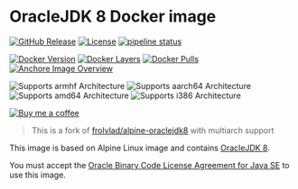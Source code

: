 # OracleJDK 8 Docker image

[![GitHub Release](https://img.shields.io/github/release/timmo001/docker-alpine-oraclejdk8.svg)](https://github.com/timmo001/docker-alpine-oraclejdk8/releases)
[![License](https://img.shields.io/github/license/timmo001/docker-alpine-oraclejdk8.svg)](LICENSE.md)
[![pipeline status](https://gitlab.com/timmo/docker-alpine-oraclejdk8/badges/master/pipeline.svg)](https://gitlab.com/timmo/docker-alpine-oraclejdk8/commits/master)

[![Docker Version][version-shield]][microbadger]
[![Docker Layers][layers-shield]][microbadger]
[![Docker Pulls][pulls-shield]][dockerhub]
[![Anchore Image Overview][anchore-shield]][anchore]

![Supports armhf Architecture][armhf-shield]
![Supports aarch64 Architecture][aarch64-shield]
![Supports amd64 Architecture][amd64-shield]
![Supports i386 Architecture][i386-shield]

[![Buy me a coffee][buymeacoffee-shield]][buymeacoffee]

> This is a fork of
> [frolvlad/alpine-oraclejdk8](https://hub.docker.com/r/frolvlad/alpine-oraclejdk8/)
> with multiarch support

This image is based on Alpine Linux image and contains
[OracleJDK 8](http://www.oracle.com/technetwork/java/javase/overview/index.html).

You must accept the
 [Oracle Binary Code License Agreement for Java SE](http://www.oracle.com/technetwork/java/javase/terms/license/index.html)
 to use this image.

[aarch64-shield]: https://img.shields.io/badge/aarch64-yes-green.svg
[amd64-shield]: https://img.shields.io/badge/amd64-yes-green.svg
[armhf-shield]: https://img.shields.io/badge/armhf-yes-green.svg
[i386-shield]: https://img.shields.io/badge/i386-yes-green.svg
[anchore-shield]: https://anchore.io/service/badges/image/023a2818b2274b9bb3a7dae5eeb75a6f523c44b2827a7d624a86a2c05f72106a
[anchore]: https://anchore.io/image/dockerhub/timmo001%2Fdocker-alpine-oraclejdk8%3Alatest
[dockerhub]: https://hub.docker.com/r/timmo001/docker-alpine-oraclejdk8
[layers-shield]: https://images.microbadger.com/badges/image/timmo001/docker-alpine-oraclejdk8.svg
[microbadger]: https://microbadger.com/images/timmo001/docker-alpine-oraclejdk8
[pulls-shield]: https://img.shields.io/docker/pulls/timmo001/docker-alpine-oraclejdk8.svg
[version-shield]: https://images.microbadger.com/badges/version/timmo001/docker-alpine-oraclejdk8.svg
[buymeacoffee-shield]: https://www.buymeacoffee.com/assets/img/guidelines/download-assets-sm-2.svg
[buymeacoffee]: https://www.buymeacoffee.com/timmo